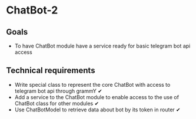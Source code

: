 # ChatBot-2

## Goals

- To have ChatBot module have a service ready for basic telegram bot api access

## Technical requirements

- Write special class to represent the core ChatBot with access to telegram bot api through grammY ✔
- Add a service to the ChatBot module to enable access to the use of ChatBot class for other modules ✔
- Use ChatBotModel to retrieve data about bot by its token in router ✔